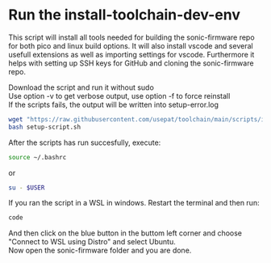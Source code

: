 # Run the install-toolchain-dev-env

This script will install all tools needed for building the sonic-firmware repo for both pico and linux build options. It will also install vscode and several usefull extensions as well as importing settings for vscode.
Furthermore it helps with setting up SSH keys for GitHub and cloning the sonic-firmware repo.<br>


Download the script and run it without sudo<br>
Use option -v to get verbose output, use option -f to force reinstall<br>
If the scripts fails, the output will be written into setup-error.log

```bash
wget "https://raw.githubusercontent.com/usepat/toolchain/main/scripts/install-toolchain-dev-env.sh" -O setup-script.sh
bash setup-script.sh
```
After the scripts has run succesfully, execute:
```bash
source ~/.bashrc
```
or
```bash
su - $USER
```
If you ran the script in a WSL in windows. Restart the terminal and then run:
```bash
code
```
And then click on the blue button in the buttom left corner and choose "Connect to WSL using Distro" and select Ubuntu.<br>
Now open the sonic-firmware folder and you are done.
